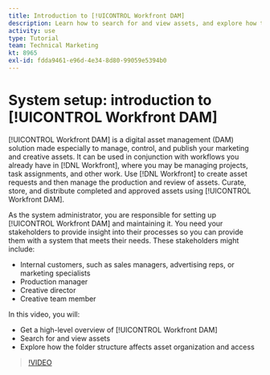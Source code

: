 ```yaml
---
title: Introduction to [!UICONTROL Workfront DAM]
description: Learn how to search for and view assets, and explore how the folder structure affects asset organization and access in [!UICONTROL Workfront DAM].
activity: use
type: Tutorial
team: Technical Marketing
kt: 8965
exl-id: fdda9461-e96d-4e34-8d80-99059e5394b0
---
```

# System setup: introduction to [!UICONTROL Workfront DAM]

[!UICONTROL Workfront DAM] is a digital asset management (DAM) solution made especially to manage, control, and publish your marketing and creative assets. It can be used in conjunction with workflows you already have in [!DNL Workfront], where you may be managing projects, task assignments, and other work. Use [!DNL Workfront] to create asset requests and then manage the production and review of assets. Curate, store, and distribute completed and approved assets using [!UICONTROL Workfront DAM].


As the system administrator, you are responsible for setting up [!UICONTROL Workfront DAM] and maintaining it. You need your stakeholders to provide insight into their processes so you can provide them with a system that meets their needs. These stakeholders might include:

* Internal customers, such as sales managers, advertising reps, or marketing specialists
* Production manager
* Creative director
* Creative team member

In this video, you will:

* Get a high-level overview of [!UICONTROL Workfront DAM]
* Search for and view assets
* Explore how the folder structure affects asset organization and access

>[!VIDEO](https://video.tv.adobe.com/v/335228/?quality=12)
